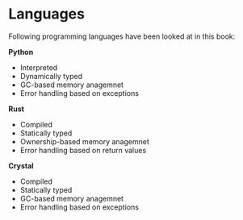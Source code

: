 # Languages

Following programming languages have been looked at in this book:

**Python**

- Interpreted
- Dynamically typed
- GC-based memory anagemnet
- Error handling based on exceptions

**Rust**

- Compiled
- Statically typed
- Ownership-based memory anagemnet
- Error handling based on return values

**Crystal**

- Compiled
- Statically typed
- GC-based memory anagemnet
- Error handling based on exceptions
